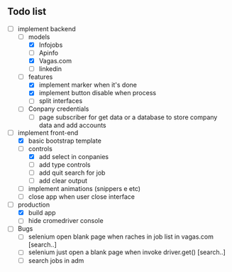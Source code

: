 ## Todo list

- [ ] implement backend
    - [ ] models
        - [x] Infojobs
        - [ ] Apinfo
        - [x] Vagas.com
        - [ ] linkedin

    - [ ] features
        - [x] implement marker when it's done
        - [x] implement button disable when process
        - [ ] split interfaces

    - [ ] Conpany credentials
        - [ ] page subscriber for get data or a database to store company data and add accounts

- [ ] implement front-end
    - [x] basic bootstrap template
    - [ ] controls
        - [x] add select in conpanies
        - [ ] add type controls
        - [ ] add quit search for job
        - [ ] add clear output
    - [ ] implement animations (snippers e etc)
    - [ ] close app when user close interface

- [ ] production
    - [x] build app
    - [ ] hide cromedriver console 

- [ ] Bugs
    - [ ] selenium open blank page when raches in job list in vagas.com [search..]
    - [ ] selenium just open a blank page when invoke driver.get() [search..]
    - [ ] search jobs in adm